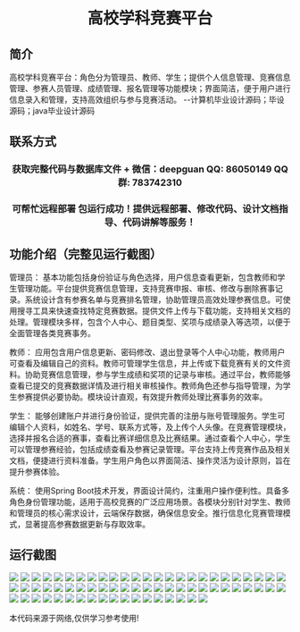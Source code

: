 <p><h1 align="center">高校学科竞赛平台</h1></p>

## 简介
高校学科竞赛平台：角色分为管理员、教师、学生；提供个人信息管理、竞赛信息管理、参赛人员管理、成绩管理、报名管理等功能模块；界面简洁，便于用户进行信息录入和管理，支持高效组织与参与竞赛活动。    --计算机毕业设计源码；毕设源码；java毕业设计源码


## 联系方式
<p><h3 align="center">获取完整代码与数据库文件 + 微信：deepguan QQ: 86050149 QQ群: 783742310</h3></p>
<p><h3 align="center">可帮忙远程部署 包运行成功！提供远程部署、修改代码、设计文档指导、代码讲解等服务！</h3></p>

## 功能介绍（完整见运行截图）
管理员： 基本功能包括身份验证与角色选择，用户信息查看更新，包含教师和学生管理功能。平台提供竞赛信息管理，支持竞赛申报、审核、修改与删除赛事记录。系统设计含有参赛名单与竞赛排名管理，协助管理员高效处理参赛信息。可使用搜寻工具来快速查找特定竞赛数据。提供文件上传与下载功能，支持相关文档的处理。管理模块多样，包含个人中心、题目类型、奖项与成绩录入等选项，以便于全面管理各类竞赛事务。

教师： 应用包含用户信息更新、密码修改、退出登录等个人中心功能，教师用户可查看及编辑自己的资料。教师可管理学生信息，并上传或下载竞赛有关的文件资料。协助竞赛信息管理，参与学生成绩和奖项的记录与审核。通过平台，教师能够查看已提交的竞赛数据详情及进行相关审核操作。教师角色还参与指导管理，为学生参赛提供必要协助。模块设计直观，有效提升教师处理比赛事务的效率。

学生： 能够创建账户并进行身份验证，提供完善的注册与账号管理服务。学生可编辑个人资料，如姓名、学号、联系方式等，及上传个人头像。在竞赛管理模块，选择并报名合适的赛事，查看比赛详细信息及比赛结果。通过查看个人中心，学生可以管理参赛经验，包括成绩查看及参赛记录管理。平台支持上传竞赛作品及相关文档，便捷进行资料准备。学生用户角色以界面简洁、操作灵活为设计原则，旨在提升参赛体验。

系统： 使用Spring Boot技术开发，界面设计简约，注重用户操作便利性。具备多角色身份管理功能，适用于高校竞赛的广泛应用场景。各模块分别针对学生、教师和管理员的核心需求设计，云端保存数据，确保信息安全。推行信息化竞赛管理模式，显著提高参赛数据更新与存取效率。


## 运行截图
![](https://bs-1329754181.cos.ap-shanghai.myqcloud.com/spring/UniversityCompetitionPlatform/img/001.jpg)
![](https://bs-1329754181.cos.ap-shanghai.myqcloud.com/spring/UniversityCompetitionPlatform/img/002.jpg)
![](https://bs-1329754181.cos.ap-shanghai.myqcloud.com/spring/UniversityCompetitionPlatform/img/003.jpg)
![](https://bs-1329754181.cos.ap-shanghai.myqcloud.com/spring/UniversityCompetitionPlatform/img/004.jpg)
![](https://bs-1329754181.cos.ap-shanghai.myqcloud.com/spring/UniversityCompetitionPlatform/img/005.jpg)
![](https://bs-1329754181.cos.ap-shanghai.myqcloud.com/spring/UniversityCompetitionPlatform/img/006.jpg)
![](https://bs-1329754181.cos.ap-shanghai.myqcloud.com/spring/UniversityCompetitionPlatform/img/007.jpg)
![](https://bs-1329754181.cos.ap-shanghai.myqcloud.com/spring/UniversityCompetitionPlatform/img/008.jpg)
![](https://bs-1329754181.cos.ap-shanghai.myqcloud.com/spring/UniversityCompetitionPlatform/img/009.jpg)
![](https://bs-1329754181.cos.ap-shanghai.myqcloud.com/spring/UniversityCompetitionPlatform/img/010.jpg)
![](https://bs-1329754181.cos.ap-shanghai.myqcloud.com/spring/UniversityCompetitionPlatform/img/011.jpg)
![](https://bs-1329754181.cos.ap-shanghai.myqcloud.com/spring/UniversityCompetitionPlatform/img/012.jpg)
![](https://bs-1329754181.cos.ap-shanghai.myqcloud.com/spring/UniversityCompetitionPlatform/img/013.jpg)
![](https://bs-1329754181.cos.ap-shanghai.myqcloud.com/spring/UniversityCompetitionPlatform/img/014.jpg)
![](https://bs-1329754181.cos.ap-shanghai.myqcloud.com/spring/UniversityCompetitionPlatform/img/015.jpg)
![](https://bs-1329754181.cos.ap-shanghai.myqcloud.com/spring/UniversityCompetitionPlatform/img/016.jpg)
![](https://bs-1329754181.cos.ap-shanghai.myqcloud.com/spring/UniversityCompetitionPlatform/img/017.jpg)
![](https://bs-1329754181.cos.ap-shanghai.myqcloud.com/spring/UniversityCompetitionPlatform/img/018.jpg)
![](https://bs-1329754181.cos.ap-shanghai.myqcloud.com/spring/UniversityCompetitionPlatform/img/019.jpg)
![](https://bs-1329754181.cos.ap-shanghai.myqcloud.com/spring/UniversityCompetitionPlatform/img/020.jpg)
![](https://bs-1329754181.cos.ap-shanghai.myqcloud.com/spring/UniversityCompetitionPlatform/img/021.jpg)
![](https://bs-1329754181.cos.ap-shanghai.myqcloud.com/spring/UniversityCompetitionPlatform/img/022.jpg)
![](https://bs-1329754181.cos.ap-shanghai.myqcloud.com/spring/UniversityCompetitionPlatform/img/023.jpg)
![](https://bs-1329754181.cos.ap-shanghai.myqcloud.com/spring/UniversityCompetitionPlatform/img/024.jpg)
![](https://bs-1329754181.cos.ap-shanghai.myqcloud.com/spring/UniversityCompetitionPlatform/img/025.jpg)
![](https://bs-1329754181.cos.ap-shanghai.myqcloud.com/spring/UniversityCompetitionPlatform/img/026.jpg)
![](https://bs-1329754181.cos.ap-shanghai.myqcloud.com/spring/UniversityCompetitionPlatform/img/027.jpg)
![](https://bs-1329754181.cos.ap-shanghai.myqcloud.com/spring/UniversityCompetitionPlatform/img/028.jpg)
![](https://bs-1329754181.cos.ap-shanghai.myqcloud.com/spring/UniversityCompetitionPlatform/img/029.jpg)
![](https://bs-1329754181.cos.ap-shanghai.myqcloud.com/spring/UniversityCompetitionPlatform/img/030.jpg)
![](https://bs-1329754181.cos.ap-shanghai.myqcloud.com/spring/UniversityCompetitionPlatform/img/031.jpg)
![](https://bs-1329754181.cos.ap-shanghai.myqcloud.com/spring/UniversityCompetitionPlatform/img/032.jpg)
![](https://bs-1329754181.cos.ap-shanghai.myqcloud.com/spring/UniversityCompetitionPlatform/img/033.jpg)
![](https://bs-1329754181.cos.ap-shanghai.myqcloud.com/spring/UniversityCompetitionPlatform/img/034.jpg)
![](https://bs-1329754181.cos.ap-shanghai.myqcloud.com/spring/UniversityCompetitionPlatform/img/035.jpg)
![](https://bs-1329754181.cos.ap-shanghai.myqcloud.com/spring/UniversityCompetitionPlatform/img/036.jpg)
![](https://bs-1329754181.cos.ap-shanghai.myqcloud.com/spring/UniversityCompetitionPlatform/img/037.jpg)
![](https://bs-1329754181.cos.ap-shanghai.myqcloud.com/spring/UniversityCompetitionPlatform/img/038.jpg)
![](https://bs-1329754181.cos.ap-shanghai.myqcloud.com/spring/UniversityCompetitionPlatform/img/039.jpg)
![](https://bs-1329754181.cos.ap-shanghai.myqcloud.com/spring/UniversityCompetitionPlatform/img/040.jpg)
![](https://bs-1329754181.cos.ap-shanghai.myqcloud.com/spring/UniversityCompetitionPlatform/img/041.jpg)
![](https://bs-1329754181.cos.ap-shanghai.myqcloud.com/spring/UniversityCompetitionPlatform/img/042.jpg)
![](https://bs-1329754181.cos.ap-shanghai.myqcloud.com/spring/UniversityCompetitionPlatform/img/043.jpg)
![](https://bs-1329754181.cos.ap-shanghai.myqcloud.com/spring/UniversityCompetitionPlatform/img/044.jpg)
![](https://bs-1329754181.cos.ap-shanghai.myqcloud.com/spring/UniversityCompetitionPlatform/img/045.jpg)
![](https://bs-1329754181.cos.ap-shanghai.myqcloud.com/spring/UniversityCompetitionPlatform/img/046.jpg)
![](https://bs-1329754181.cos.ap-shanghai.myqcloud.com/spring/UniversityCompetitionPlatform/img/047.jpg)
![](https://bs-1329754181.cos.ap-shanghai.myqcloud.com/spring/UniversityCompetitionPlatform/img/048.jpg)
![](https://bs-1329754181.cos.ap-shanghai.myqcloud.com/spring/UniversityCompetitionPlatform/img/049.jpg)
![](https://bs-1329754181.cos.ap-shanghai.myqcloud.com/spring/UniversityCompetitionPlatform/img/050.jpg)
![](https://bs-1329754181.cos.ap-shanghai.myqcloud.com/spring/UniversityCompetitionPlatform/img/051.jpg)
![](https://bs-1329754181.cos.ap-shanghai.myqcloud.com/spring/UniversityCompetitionPlatform/img/052.jpg)
![](https://bs-1329754181.cos.ap-shanghai.myqcloud.com/spring/UniversityCompetitionPlatform/img/053.jpg)
![](https://bs-1329754181.cos.ap-shanghai.myqcloud.com/spring/UniversityCompetitionPlatform/img/054.jpg)
![](https://bs-1329754181.cos.ap-shanghai.myqcloud.com/spring/UniversityCompetitionPlatform/img/055.jpg)
![](https://bs-1329754181.cos.ap-shanghai.myqcloud.com/spring/UniversityCompetitionPlatform/img/056.jpg)
![](https://bs-1329754181.cos.ap-shanghai.myqcloud.com/spring/UniversityCompetitionPlatform/img/057.jpg)
![](https://bs-1329754181.cos.ap-shanghai.myqcloud.com/spring/UniversityCompetitionPlatform/img/058.jpg)
![](https://bs-1329754181.cos.ap-shanghai.myqcloud.com/spring/UniversityCompetitionPlatform/img/059.jpg)
![](https://bs-1329754181.cos.ap-shanghai.myqcloud.com/spring/UniversityCompetitionPlatform/img/060.jpg)
![](https://bs-1329754181.cos.ap-shanghai.myqcloud.com/spring/UniversityCompetitionPlatform/img/061.jpg)
![](https://bs-1329754181.cos.ap-shanghai.myqcloud.com/spring/UniversityCompetitionPlatform/img/062.jpg)
![](https://bs-1329754181.cos.ap-shanghai.myqcloud.com/spring/UniversityCompetitionPlatform/img/063.jpg)
![](https://bs-1329754181.cos.ap-shanghai.myqcloud.com/spring/UniversityCompetitionPlatform/img/064.jpg)
![](https://bs-1329754181.cos.ap-shanghai.myqcloud.com/spring/UniversityCompetitionPlatform/img/065.jpg)
![](https://bs-1329754181.cos.ap-shanghai.myqcloud.com/spring/UniversityCompetitionPlatform/img/066.jpg)
![](https://bs-1329754181.cos.ap-shanghai.myqcloud.com/spring/UniversityCompetitionPlatform/img/067.jpg)
![](https://bs-1329754181.cos.ap-shanghai.myqcloud.com/spring/UniversityCompetitionPlatform/img/068.jpg)

<p>本代码来源于网络,仅供学习参考使用!</p>

